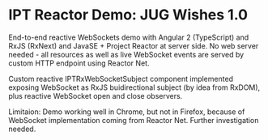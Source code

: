 # IPT Reactor Demo: JUG Wishes 1.0
End-to-end reactive WebSockets demo with Angular 2 (TypeScript) and RxJS (RxNext) and JavaSE + Project Reactor at server side. No web server needed - all resources as well as live WebSocket events are served by custom HTTP endpoint using Reactor Net.

Custom reactive IPTRxWebSocketSubject component implemented exposing WebSocket as RxJS buidirectional subject (by idea from RxDOM), plus reactive WebSocket open and close observers.

Limitaion: Demo working well in Chrome, but not in Firefox, because of WebSocket implementation coming from Reactor Net. Further investigation needed.